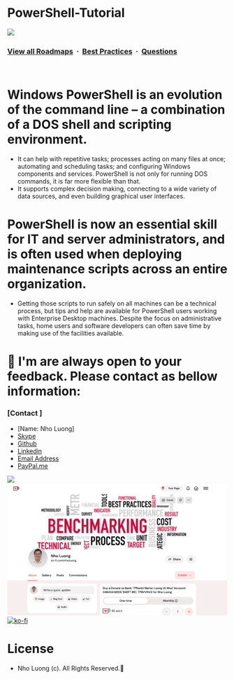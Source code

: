 ﻿# PowerShell-Tutorial

![](https://i.imgur.com/waxVImv.png)
### [View all Roadmaps](https://github.com/nholuongut/all-roadmaps) &nbsp;&middot;&nbsp; [Best Practices](https://github.com/nholuongut/all-roadmaps/blob/main/public/best-practices/) &nbsp;&middot;&nbsp; [Questions](https://www.linkedin.com/in/nholuong/)
<br/>

# Windows PowerShell is an evolution of the command line – a combination of a DOS shell and scripting environment. 
- It can help with repetitive tasks; processes acting on many files at once; automating and scheduling tasks; and configuring Windows components and services. PowerShell is not only for running DOS commands, it is far more flexible than that. 
- It supports complex decision making, connecting to a wide variety of data sources, and even building graphical user interfaces.

# PowerShell is now an essential skill for IT and server administrators, and is often used when deploying maintenance scripts across an entire organization. 
- Getting those scripts to run safely on all machines can be a technical process, but tips and help are available for PowerShell users working with Enterprise Desktop machines. Despite the focus on administrative tasks, home users and software developers can often save time by making use of the facilities available.


# 🚀 I'm are always open to your feedback.  Please contact as bellow information:
### [Contact ]
* [Name: Nho Luong]
* [Skype](luongutnho_skype)
* [Github](https://github.com/nholuongut/)
* [Linkedin](https://www.linkedin.com/in/nholuong/)
* [Email Address](luongutnho@hotmail.com)
* [PayPal.me](https://www.paypal.com/paypalme/nholuongut)

![](https://i.imgur.com/waxVImv.png)
![](Donate.png)
[![ko-fi](https://ko-fi.com/img/githubbutton_sm.svg)](https://ko-fi.com/nholuong)

# License
* Nho Luong (c). All Rights Reserved.🌟